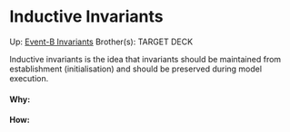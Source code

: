 # Inductive Invariants

Up: [Event-B Invariants](event-b_invariants)
Brother(s):
TARGET DECK

Inductive invariants is the idea that invariants should be maintained from establishment (initialisation) and should be preserved during model execution.



































#### Why:
#### How:









